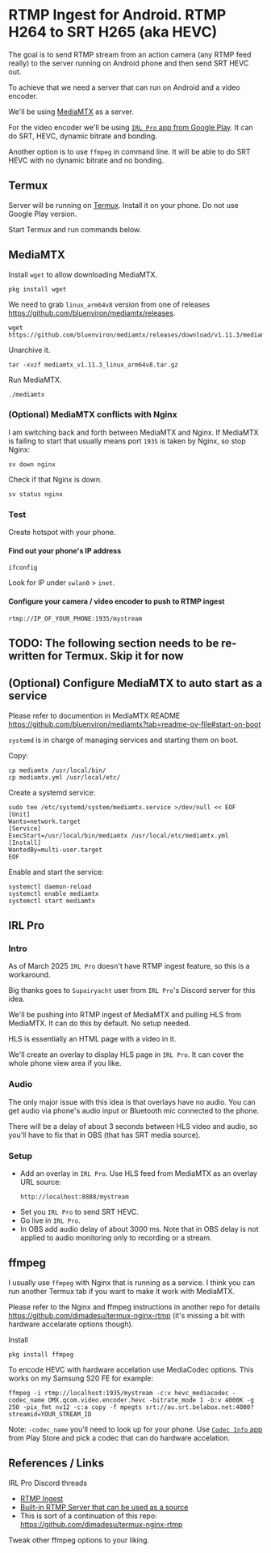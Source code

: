 # RTMP Ingest for Android. RTMP H264 to SRT H265 (aka HEVC)

The goal is to send RTMP stream from an action camera (any RTMP feed really) to the server running on Android phone and then send SRT HEVC out.

To achieve that we need a server that can run on Android and a video encoder.

We'll be using [MediaMTX](https://github.com/bluenviron/mediamtx) as a server.

For the video encoder we'll be using [`IRL Pro` app from Google Play](https://play.google.com/store/apps/details?id=app.irlpro.android). It can do SRT, HEVC, dynamic bitrate and bonding.

Another option is to use `ffmpeg` in command line. It will be able to do SRT HEVC with no dynamic bitrate and no bonding.

## Termux

Server will be running on [Termux](https://termux.dev/en/). Install it on your phone. Do not use Google Play version.

Start Termux and run commands below.

## MediaMTX

Install `wget` to allow downloading MediaMTX.

```
pkg install wget
```

We need to grab `linux_arm64v8` version from one of releases https://github.com/bluenviron/mediamtx/releases.

```
wget https://github.com/bluenviron/mediamtx/releases/download/v1.11.3/mediamtx_v1.11.3_linux_arm64v8.tar.gz
```

Unarchive it.

```
tar -xvzf mediamtx_v1.11.3_linux_arm64v8.tar.gz
```

Run MediaMTX.

```
./mediamtx
```

### (Optional) MediaMTX conflicts with Nginx

I am switching back and forth between MediaMTX and Nginx. If MediaMTX is failing to start that usually means port `1935` is taken by Nginx, so stop Nginx:

```
sv down nginx
```

Check if that Nginx is down.

```
sv status nginx
```

### Test

Create hotspot with your phone.

#### Find out your phone's IP address

```
ifconfig
```

Look for IP under `swlan0` > `inet`.

#### Configure your camera / video encoder to push to RTMP ingest

```
rtmp://IP_OF_YOUR_PHONE:1935/mystream
```

## TODO: The following section needs to be re-written for Termux. Skip it for now
## (Optional) Configure MediaMTX to auto start as a service

Please refer to documention in MediaMTX README https://github.com/bluenviron/mediamtx?tab=readme-ov-file#start-on-boot

`systemd` is in charge of managing services and starting them on boot.

Copy:

```
cp mediamtx /usr/local/bin/
cp mediamtx.yml /usr/local/etc/
```

Create a systemd service:

```
sudo tee /etc/systemd/system/mediamtx.service >/dev/null << EOF
[Unit]
Wants=network.target
[Service]
ExecStart=/usr/local/bin/mediamtx /usr/local/etc/mediamtx.yml
[Install]
WantedBy=multi-user.target
EOF
```

Enable and start the service:

```
systemctl daemon-reload
systemctl enable mediamtx
systemctl start mediamtx
```

## IRL Pro

### Intro

As of March 2025 `IRL Pro` doesn't have RTMP ingest feature, so this is a workaround.

Big thanks goes to `Supairyacht` user from `IRL Pro`'s Discord server for this idea.

We'll be pushing into RTMP ingest of MediaMTX and pulling HLS from MediaMTX. It can do this by default. No setup needed.

HLS is essentially an HTML page with a video in it.

We'll create an overlay to display HLS page in `IRL Pro`. It can cover the whole phone view area if you like.

### Audio

The only major issue with this idea is that overlays have no audio. You can get audio via phone's audio input or Bluetooth mic connected to the phone.

There will be a delay of about 3 seconds between HLS video and audio, so you'll have to fix that in OBS (that has SRT media source).

### Setup

- Add an overlay in `IRL Pro`. Use HLS feed from MediaMTX as an overlay URL source:
  ```
  http://localhost:8888/mystream
  ```
- Set you `IRL Pro` to send SRT HEVC.
- Go live in `IRL Pro`.
- In OBS add audio delay of about 3000 ms. Note that in OBS delay is not applied to audio monitoring only to recording or a stream.

## ffmpeg

I usually use `ffmpeg` with Nginx that is running as a service. I think you can run another Termux tab if you want to make it work with MediaMTX.

Please refer to the Nginx and ffmpeg instructions in another repo for details https://github.com/dimadesu/termux-nginx-rtmp (it's missing a bit with hardware accelarate options though).

Install

```
pkg install ffmpeg
```

To encode HEVC with hardware accelation use MediaCodec options. This works on my Samsung S20 FE for example:
```
ffmpeg -i rtmp://localhost:1935/mystream -c:v hevc_mediacodec -codec_name OMX.qcom.video.encoder.hevc -bitrate_mode 1 -b:v 4000K -g 250 -pix_fmt nv12 -c:a copy -f mpegts srt://au.srt.belabox.net:4000?streamid=YOUR_STREAM_ID
```

Note: `-codec_name` you'll need to look up for your phone. Use [`Codec Info` app](https://play.google.com/store/apps/details?id=com.parseus.codecinfo) from Play Store and pick a codec that can do hardware accelation.

## References / Links

IRL Pro Discord threads
- [RTMP Ingest](https://discord.com/channels/996502486535901306/1191179335479087104)
- [Built-in RTMP Server that can be used as a source](https://discord.com/channels/996502486535901306/1056294460121690132)
- This is sort of a continuation of this repo: https://github.com/dimadesu/termux-nginx-rtmp


Tweak other ffmpeg options to your liking.
